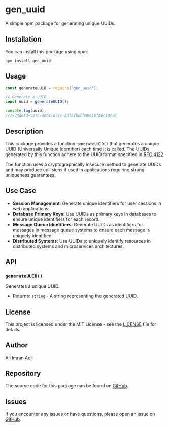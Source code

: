 # gen_uuid

A simple npm package for generating unique UUIDs.

## Installation

You can install this package using npm:

```
npm install gen_uuid
```

## Usage

```javascript
const generateUUID = require('gen_uuid');

// Generate a UUID
const uuid = generateUUID();

console.log(uuid);
//2928a8fd-5a1c-48c4-d522-abfafbdbb86618f46c18728
```

## Description

This package provides a function `generateUUID()` that generates a unique UUID (Universally Unique Identifier) each time it is called. The UUIDs generated by this function adhere to the UUID format specified in [RFC 4122](https://www.ietf.org/rfc/rfc4122.txt).

The function uses a cryptographically insecure method to generate UUIDs and may produce collisions if used in applications requiring strong uniqueness guarantees.


## Use Case

- **Session Management**: Generate unique identifiers for user sessions in web applications.
- **Database Primary Keys**: Use UUIDs as primary keys in databases to ensure unique identifiers for each record.
- **Message Queue Identifiers**: Generate UUIDs as identifiers for messages in message queue systems to ensure each message is uniquely identified.
- **Distributed Systems**: Use UUIDs to uniquely identify resources in distributed systems and microservices architectures.


## API

### `generateUUID()`

Generates a unique UUID.

- Returns: `string` - A string representing the generated UUID.

## License

This project is licensed under the MIT License - see the [LICENSE](LICENSE) file for details.

## Author

Ali Imran Adil

## Repository

The source code for this package can be found on [GitHub](https://github.com/IMRANDIL/gen_UUIDs).

## Issues

If you encounter any issues or have questions, please open an issue on [GitHub](https://github.com/IMRANDIL/gen_UUIDs/issues).